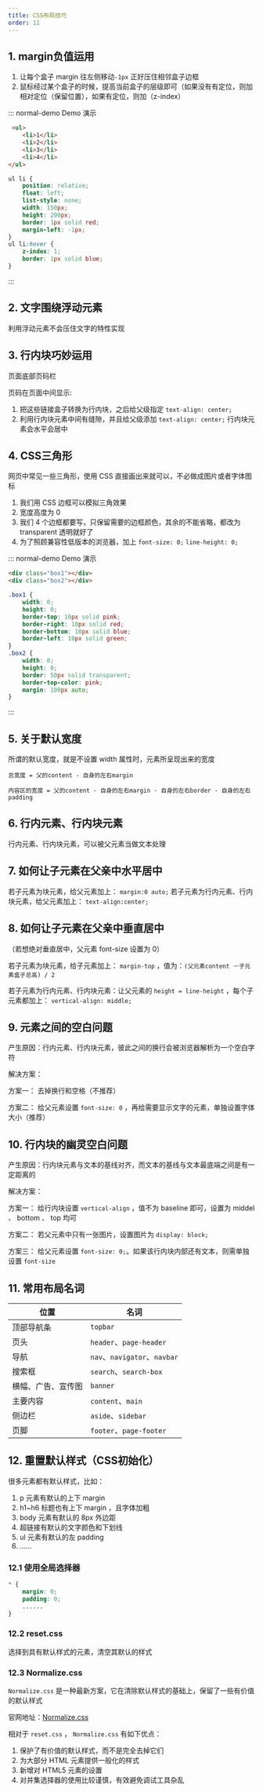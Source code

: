 ```yaml
---
title: CSS布局技巧
order: 11
---
```


## 1. margin负值运用

1. 让每个盒子 margin 往左侧移动`-1px` 正好压住相邻盒子边框
2. 鼠标经过某个盒子的时候，提高当前盒子的层级即可（如果没有有定位，则加相对定位（保留位置），如果有定位，则加（z-index）

::: normal-demo Demo 演示

```html
 <ul>
	<li>1</li>
	<li>2</li>
	<li>3</li>
	<li>4</li>
</ul>
```

```css
ul li {
	position: relative;
	float: left;
	list-style: none;
	width: 150px;
	height: 200px;
	border: 1px solid red;
	margin-left: -1px;
}
ul li:hover {
	z-index: 1;
	border: 1px solid blue;
}
```

:::

## 2. 文字围绕浮动元素

利用浮动元素不会压住文字的特性实现

## 3. 行内块巧妙运用

页面底部页码栏

页码在页面中间显示:
1. 把这些链接盒子转换为行内块，之后给父级指定 `text-align: center;`
2. 利用行内块元素中间有缝隙，并且给父级添加 `text-align: center;` 行内块元素会水平会居中

## 4. CSS三角形

网页中常见一些三角形，使用 CSS 直接画出来就可以，不必做成图片或者字体图标

1. 我们用 CSS 边框可以模拟三角效果
2. 宽度高度为 0
3. 我们 4 个边框都要写，只保留需要的边框颜色，其余的不能省略，都改为 transparent 透明就好了
4. 为了照顾兼容性低版本的浏览器，加上 `font-size: 0;`  `line-height: 0;`

::: normal-demo Demo 演示

```html
<div class="box1"></div>
<div class="box2"></div>
```

```css
.box1 {
	width: 0;
	height: 0;
	border-top: 10px solid pink;
	border-right: 10px solid red;
	border-bottom: 10px solid blue;
	border-left: 10px solid green;
}
.box2 {
	width: 0;
	height: 0;
	border: 50px solid transparent;
	border-top-color: pink;
	margin: 100px auto;
}
```

:::

## 5. 关于默认宽度
所谓的默认宽度，就是不设置 width 属性时，元素所呈现出来的宽度

`总宽度 = 父的content - 自身的左右margin` 

`内容区的宽度 = 父的content - 自身的左右margin - 自身的左右border - 自身的左右padding`

## 6. 行内元素、行内块元素

行内元素、行内块元素，可以被父元素当做文本处理

## 7. 如何让子元素在父亲中水平居中
若子元素为块元素，给父元素加上： `margin:0 auto;`
若子元素为行内元素、行内块元素，给父元素加上： `text-align:center;`
## 8. 如何让子元素在父亲中垂直居中

（若想绝对垂直居中，父元素 font-size 设置为 0）

若子元素为块元素，给子元素加上： `margin-top` ，值为：`(父元素content －子元素盒子总高) / 2`

若子元素为行内元素、行内块元素：让父元素的 `height = line-height` ，每个子元素都加上： `vertical-align: middle;`

## 9. 元素之间的空白问题
产生原因：行内元素、行内块元素，彼此之间的换行会被浏览器解析为一个空白字符

解决方案：

方案一： 去掉换行和空格（不推荐）

方案二： 给父元素设置 `font-size: 0` ，再给需要显示文字的元素，单独设置字体大小（推荐）

## 10. 行内块的幽灵空白问题
产生原因：行内块元素与文本的基线对齐，而文本的基线与文本最底端之间是有一定距离的

解决方案：

方案一： 给行内块设置 `vertical-align` ，值不为 baseline 即可，设置为 middel 、 bottom 、 top 均可

方案二： 若父元素中只有一张图片，设置图片为 `display: block;` 

方案三： 给父元素设置 `font-size: 0;`。如果该行内块内部还有文本，则需单独设置 `font-size`

## 11. 常用布局名词

| 位置               | 名词                         |
| ------------------ | ---------------------------- |
| 顶部导航条         | `topbar`                     |
| 页头               | `header`、`page-header`      |
| 导航               | `nav`、`navigator`、`navbar` |
| 搜索框             | `search`、`search-box`       |
| 横幅、广告、宣传图 | `banner`                     |
| 主要内容           | `content`、`main`            |
| 侧边栏             | `aside`、`sidebar`           |
| 页脚               | `footer`、`page-footer`                             |

## 12. 重置默认样式（CSS初始化）

很多元素都有默认样式，比如：
1. p 元素有默认的上下 margin 
2. h1~h6 标题也有上下 margin ，且字体加粗
3. body 元素有默认的 8px 外边距
4. 超链接有默认的文字颜色和下划线
5. ul 元素有默认的左 padding 
6. ……

### 12.1 使用全局选择器

```css
* { 
	margin: 0; 
	padding: 0; 
	......
}
```

### 12.2 reset.css

选择到具有默认样式的元素，清空其默认的样式

### 12.3 Normalize.css

`Normalize.css` 是一种最新方案，它在清除默认样式的基础上，保留了一些有价值的默认样式

官网地址：[Normalize.css](http://necolas.github.io/normalize.css/)

相对于 `reset.css` ， `Normalize.css` 有如下优点：
1. 保护了有价值的默认样式，而不是完全去掉它们
2. 为大部分 HTML 元素提供一般化的样式
3. 新增对 HTML5 元素的设置
4. 对并集选择器的使用比较谨慎，有效避免调试工具杂乱
